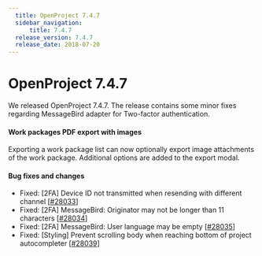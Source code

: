 ```yaml
---
  title: OpenProject 7.4.7
  sidebar_navigation:
      title: 7.4.7
  release_version: 7.4.7
  release_date: 2018-07-20
---
```



# OpenProject 7.4.7

We released OpenProject 7.4.7. The release contains some minor fixes
regarding MessageBird adapter for Two-factor authentication.

#### Work packages PDF export with images

Exporting a work package list can now optionally export image
attachments of the work package. Additional options are added to the
export modal.

#### Bug fixes and changes

  - Fixed: \[2FA\] Device ID not transmitted when resending with
    different channel
    \[[\#28033](https://community.openproject.com/wp/28033)\]
  - Fixed: \[2FA\] MessageBird: Originator may not be longer than 11
    characters \[[\#28034](https://community.openproject.com/wp/28034)\]
  - Fixed: \[2FA\] MessageBird:
    <span class="explanatory-dictionary-highlight" data-definition="explanatory-dictionary-definition-12">User</span>
    language may be
    empty \[[\#28035](https://community.openproject.com/wp/28035)\]
  - Fixed: \[Styling\] Prevent scrolling body when reaching bottom of
    project autocompleter
    \[[\#28039](https://community.openproject.com/wp/28039)\]


